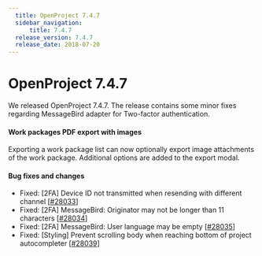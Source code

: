 ```yaml
---
  title: OpenProject 7.4.7
  sidebar_navigation:
      title: 7.4.7
  release_version: 7.4.7
  release_date: 2018-07-20
---
```



# OpenProject 7.4.7

We released OpenProject 7.4.7. The release contains some minor fixes
regarding MessageBird adapter for Two-factor authentication.

#### Work packages PDF export with images

Exporting a work package list can now optionally export image
attachments of the work package. Additional options are added to the
export modal.

#### Bug fixes and changes

  - Fixed: \[2FA\] Device ID not transmitted when resending with
    different channel
    \[[\#28033](https://community.openproject.com/wp/28033)\]
  - Fixed: \[2FA\] MessageBird: Originator may not be longer than 11
    characters \[[\#28034](https://community.openproject.com/wp/28034)\]
  - Fixed: \[2FA\] MessageBird:
    <span class="explanatory-dictionary-highlight" data-definition="explanatory-dictionary-definition-12">User</span>
    language may be
    empty \[[\#28035](https://community.openproject.com/wp/28035)\]
  - Fixed: \[Styling\] Prevent scrolling body when reaching bottom of
    project autocompleter
    \[[\#28039](https://community.openproject.com/wp/28039)\]


